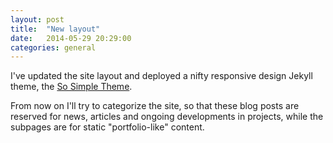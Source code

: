 ```yaml
---
layout: post
title:  "New layout"
date:   2014-05-29 20:29:00
categories: general
---
```


I've updated the site layout and deployed a nifty responsive design Jekyll theme, the [So Simple Theme](https://github.com/mmistakes/so-simple-theme).

From now on I'll try to categorize the site, so that these blog posts are reserved for news, articles and ongoing developments in projects, while the subpages are for static "portfolio-like" content.